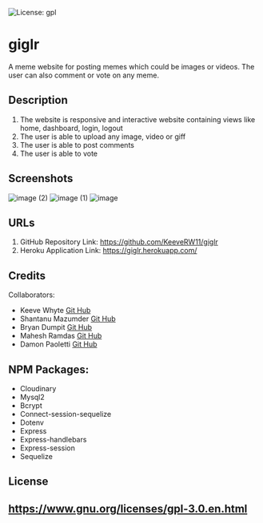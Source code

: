 ![License: gpl](https://img.shields.io/static/v1?label=license&message=gpl&color=green)

# giglr
 A meme website for posting memes which could be images or videos. The user can also comment or vote on any meme.

## Description
1) The website is responsive and interactive website containing views like home, dashboard, login, logout
2) The user is able to upload any image, video or giff
3) The user is able to post comments
4) The user is able to vote

## Screenshots
![image (2)](https://user-images.githubusercontent.com/109004012/195243172-19a5955e-1483-41e3-a701-42530c927e90.png)
![image (1)](https://user-images.githubusercontent.com/109004012/195243174-5cc0ca7e-83b4-4e20-aab2-d2de6b797879.png)
![image](https://user-images.githubusercontent.com/109004012/195243169-d6c7a4a2-45a5-42ee-a67d-5e2523631574.png)

## URLs
1) GitHub Repository Link: https://github.com/KeeveRW11/giglr
2) Heroku Application Link: https://giglr.herokuapp.com/

## Credits

Collaborators:
- Keeve Whyte [Git Hub](https://github.com/KeeveRW11)
- Shantanu Mazumder [Git Hub](https://github.com/ShawnMaz)
- Bryan Dumpit  [Git Hub](https://github.com/Bryandumpit)
- Mahesh Ramdas [Git Hub](https://github.com/maheshramdas)
- Damon Paoletti [Git Hub](https://github.com/DamonPaoletti)

## NPM Packages:
- Cloudinary 
- Mysql2  
- Bcrypt
- Connect-session-sequelize
- Dotenv
- Express
- Express-handlebars
- Express-session
- Sequelize


## License
https://www.gnu.org/licenses/gpl-3.0.en.html
---


